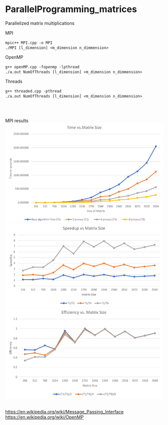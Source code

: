 # ParallelProgramming_matrices
Parallelized matrix multiplications

MPI
```console
mpic++ MPI.cpp -o MPI
./MPI [l_dimension] <m_dimension n_dimmension>
```

OpenMP
```console
g++ openMP.cpp -fopenmp -lpthread
./a.out NumOfThreads [l_dimension] <m_dimension n_dimmension>
```

Threads
```console
g++ threaded.cpp -pthread
./a.out NumOfThreads [l_dimension] <m_dimension n_dimmension>
```

<br /><br />


MPI results
![scrrenshot](img/time.PNG)
![scrrenshot](img/speedup.PNG)
![scrrenshot](img/efficiency.PNG)
<br /><br />





https://en.wikipedia.org/wiki/Message_Passing_Interface
https://en.wikipedia.org/wiki/OpenMP
